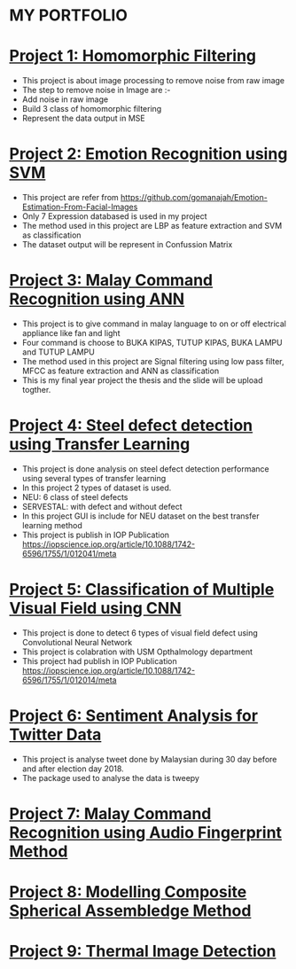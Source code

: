 # MY PORTFOLIO

# [Project 1: Homomorphic Filtering](https://github.com/masyitah-abu/Homomorphic-Filtering) 
- This project is about image processing to remove noise from raw image
- The step to remove noise in Image are :-
 - Add noise in raw image
 - Build 3 class of homomorphic filtering
 - Represent the data output in MSE

# [Project 2: Emotion Recognition using SVM](https://github.com/masyitah-abu/Emotion-Recogntion-using-SVM) 
- This project are refer from https://github.com/gomanajah/Emotion-Estimation-From-Facial-Images
- Only 7 Expression databased is used in my project 
- The method used in this project are LBP as feature extraction and SVM as classification
- The dataset output will be represent in Confussion Matrix

# [Project 3: Malay Command Recognition using ANN](https://github.com/masyitah-abu/Malay-Command-Recognition-using-ANN) 
- This project is to give command in malay language to on or off electrical appliance like fan and light
- Four command is choose to BUKA KIPAS, TUTUP KIPAS, BUKA LAMPU and TUTUP LAMPU
- The method used in this project are Signal filtering using low pass filter, MFCC as feature extraction and ANN as classification
- This is my final year project the thesis and the slide will be upload togther.

# [Project 4: Steel defect detection using Transfer Learning](https://github.com/masyitah-abu/Steel-defect-detection-using-transfer-learning)
- This project is done analysis on steel defect detection performance using several types of transfer learning
- In this project 2 types of dataset is used.
 - NEU: 6 class of steel defects
 - SERVESTAL: with defect and without defect
- In this project GUI is include for NEU dataset on the best transfer learning method  
- This project is publish in IOP Publication https://iopscience.iop.org/article/10.1088/1742-6596/1755/1/012041/meta

# [Project 5: Classification of Multiple Visual Field using CNN](https://github.com/masyitah-abu/Classification-of-Multiple-Visual-Field-Defects-using-CNN)
- This project is done to detect 6 types of visual field defect using Convolutional Neural Network 
- This project is colabration with USM Opthalmology department  
- This project had publish in IOP Publication https://iopscience.iop.org/article/10.1088/1742-6596/1755/1/012014/meta

# [Project 6: Sentiment Analysis for Twitter Data](https://github.com/masyitah-abu/Sentiment-Analysis-of-Twitter-Data) 
- This project is analyse tweet done by Malaysian during 30 day before and after election day 2018.
- The package used to analyse the data is tweepy

# [Project 7: Malay Command Recognition using Audio Fingerprint Method](https://github.com/masyitah-abu/Malay-Command-Recognition-using-Audio-Fingerprint) 

# [Project 8: Modelling Composite Spherical Assembledge Method](https://github.com/masyitah-abu/Modelling-Composite-Spherical-Assembledge-Method) 

# [Project 9: Thermal Image Detection](https://github.com/masyitah-abu/Thermal-Image-Detection) 

